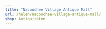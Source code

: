 ```yaml
---
title: "Nacoochee Village Antique Mall"
url: /helen/nacoochee-village-antique-mall/
shop: Antiquitäten
---
```

